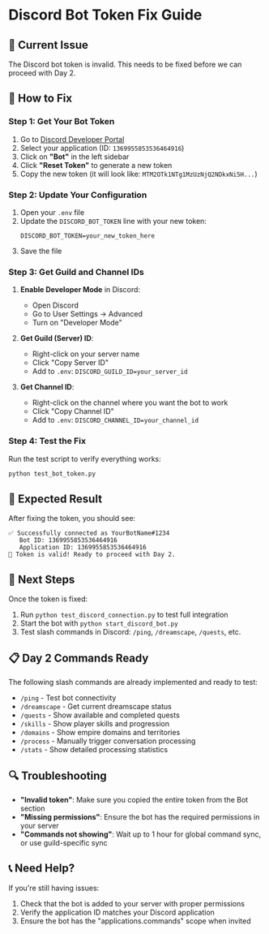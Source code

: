 # Discord Bot Token Fix Guide

## 🚨 Current Issue
The Discord bot token is invalid. This needs to be fixed before we can proceed with Day 2.

## 🔧 How to Fix

### Step 1: Get Your Bot Token
1. Go to [Discord Developer Portal](https://discord.com/developers/applications)
2. Select your application (ID: `1369955853536464916`)
3. Click on **"Bot"** in the left sidebar
4. Click **"Reset Token"** to generate a new token
5. Copy the new token (it will look like: `MTM2OTk1NTg1MzUzNjQ2NDkxNi5H...`)

### Step 2: Update Your Configuration
1. Open your `.env` file
2. Update the `DISCORD_BOT_TOKEN` line with your new token:
   ```
   DISCORD_BOT_TOKEN=your_new_token_here
   ```
3. Save the file

### Step 3: Get Guild and Channel IDs
1. **Enable Developer Mode** in Discord:
   - Open Discord
   - Go to User Settings → Advanced
   - Turn on "Developer Mode"

2. **Get Guild (Server) ID**:
   - Right-click on your server name
   - Click "Copy Server ID"
   - Add to `.env`: `DISCORD_GUILD_ID=your_server_id`

3. **Get Channel ID**:
   - Right-click on the channel where you want the bot to work
   - Click "Copy Channel ID"
   - Add to `.env`: `DISCORD_CHANNEL_ID=your_channel_id`

### Step 4: Test the Fix
Run the test script to verify everything works:
```bash
python test_bot_token.py
```

## 🎯 Expected Result
After fixing the token, you should see:
```
✅ Successfully connected as YourBotName#1234
   Bot ID: 1369955853536464916
   Application ID: 1369955853536464916
🎉 Token is valid! Ready to proceed with Day 2.
```

## 🚀 Next Steps
Once the token is fixed:
1. Run `python test_discord_connection.py` to test full integration
2. Start the bot with `python start_discord_bot.py`
3. Test slash commands in Discord: `/ping`, `/dreamscape`, `/quests`, etc.

## 📋 Day 2 Commands Ready
The following slash commands are already implemented and ready to test:

- `/ping` - Test bot connectivity
- `/dreamscape` - Get current dreamscape status
- `/quests` - Show available and completed quests
- `/skills` - Show player skills and progression
- `/domains` - Show empire domains and territories
- `/process` - Manually trigger conversation processing
- `/stats` - Show detailed processing statistics

## 🔍 Troubleshooting
- **"Invalid token"**: Make sure you copied the entire token from the Bot section
- **"Missing permissions"**: Ensure the bot has the required permissions in your server
- **"Commands not showing"**: Wait up to 1 hour for global command sync, or use guild-specific sync

## 📞 Need Help?
If you're still having issues:
1. Check that the bot is added to your server with proper permissions
2. Verify the application ID matches your Discord application
3. Ensure the bot has the "applications.commands" scope when invited 